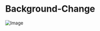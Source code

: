 # Background-Change
![Image](https://github.com/user-attachments/assets/711f70d0-d75f-497b-8091-2220c8e13ebe)
